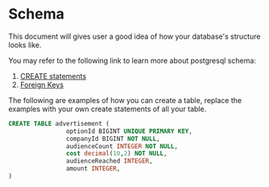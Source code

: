 # Schema

This document will gives user a good idea of how your database's structure looks like.

You may refer to the following link to learn more about postgresql schema:

1. [CREATE statements](https://www.postgresqltutorial.com/postgresql-create-table/)
2. [Foreign Keys](https://www.postgresqltutorial.com/postgresql-foreign-key/)

The following are examples of how you can create a table, replace the examples with your own create statements of all your table.
```sql
CREATE TABLE advertisement (
                optionId BIGINT UNIQUE PRIMARY KEY,
                companyId BIGINT NOT NULL,
                audienceCount INTEGER NOT NULL,
                cost decimal(10,2) NOT NULL,
                audienceReached INTEGER,
                amount INTEGER,
)
```
